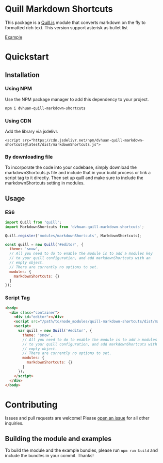 # Quill Markdown Shortcuts

This package is a [Quill.js](https://quilljs.com) module that converts markdown on the fly to formatted rich text.
This version support asterisk as bullet list

[Example](https://patleeman.github.io/quill-markdown-shortcuts/)

# Quickstart

## Installation

### Using NPM

Use the NPM package manager to add this dependency to your project.

```bash
npm i dvhuan-quill-markdown-shortcuts
```

### Using CDN

Add the library via jsdelivr.

```
<script src="https://cdn.jsdelivr.net/npm/dvhuan-quill-markdown-shortcuts@latest/dist/markdownShortcuts.js">
```

### By downloading file

To incorporate the code into your codebase, simply download the markdownShortcuts.js file and include that in your build process or link a script tag to it directly. Then set up quill and make sure to include the markdownShortcuts setting in modules.

## Usage

### ES6

```js
import Quill from 'quill';
import MarkdownShortcuts from 'dvhuan-quill-markdown-shortcuts';

Quill.register('modules/markdownShortcuts', MarkdownShortcuts);

const quill = new Quill('#editor', {
  theme: 'snow',
  // All you need to do to enable the module is to add a modules key
  // to your quill configuration, and add markdownShortcuts with an
  // empty object.
  // There are currently no options to set.
  modules: {
    markdownShortcuts: {}
  }
});
```

### Script Tag

```html
<body>
  <div class="container">
    <div id="editor"></div>
    <script src="/path/to/node_modules/quill-markdown-shortcuts/dist/markdownShortcuts.js"></script>
    <script>
      var quill = new Quill('#editor', {
        theme: 'snow',
        // All you need to do to enable the module is to add a modules key
        // to your quill configuration, and add markdownShortcuts with an
        // empty object.
        // There are currently no options to set.
        modules: {
          markdownShortcuts: {}
        }
      });
    </script>
  </div>
</body>
```

# Contributing

Issues and pull requests are welcome! Please [open an issue](https://github.com/patleeman/quill-markdown-shortcuts/issues) for all other inquiries.

## Building the module and examples

To build the module and the example bundles, please run `npm run build` and include the bundles in your commit. Thanks!

